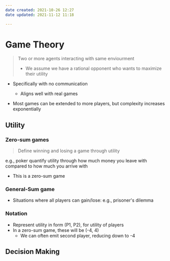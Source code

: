 ```yaml
---
date created: 2021-10-26 12:27
date updated: 2021-11-12 11:18

---
```


# Game Theory

> Two or more agents interacting with same enviourment
>
> - We assume we have a rational opponent who wants to maximize their utility

- Specifically with no communication
  - Aligns well with real games

- Most games can be extended to more players, but complexity increases exponentially

## Utility

### Zero-sum games

> Define winning and losing a game through utility

e.g., poker quantify utility through how much money you leave with compared to how much you arrive with

- This is a zero-sum game

### General-Sum game

- Situations where all players can gain/lose: e.g., prisoner's dilemma

### Notation

- Represent utility in form (P1, P2), for utility of players
- In a zero-sum game, these will be (-4, 4)
  - We can often emit second player, reducing down to -4

## Decision Making
